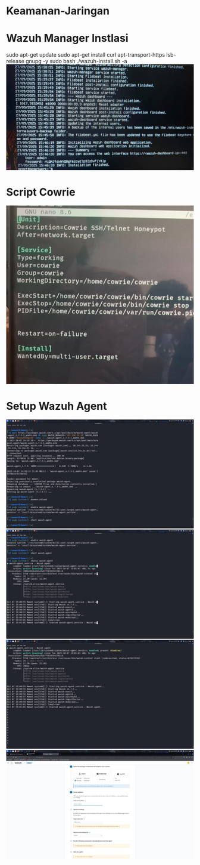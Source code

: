 # Keamanan-Jaringan

# Wazuh Manager Instlasi
sudo apt-get update
sudo apt-get install curl apt-transport-https lsb-release gnupg -y
sudo bash ./wazuh-install.sh -a
![Hasil :](./Instalasi%20Wazuh%20Manager.jpg)


# Script Cowrie
![Hasil :](./Script_Cowrie.jpg)


# Setup Wazuh Agent
![Hasil :](./Setup%20Agent%201.png)
![Hasil :](./Setup%20Agent%202.png)
![Hasil :](./Setup%20Agent%203.png)
![Hasil :](./Agent.png)
